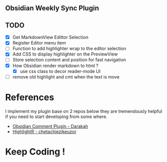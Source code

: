 ## Obsidian Weekly Sync Plugin

## TODO

- [x] Get MarkdownView Edittor Selection
- [x] Register Editor menu item
- [ ] Function to add highlighter wrap to the editor selection
- [x] Add CSS to display highlighter on the PreviewView
- [ ] Store selection content and position for fast navigation
- [x] How Obsidian render markdown to html ?
  - [x] use css class to decor reader-mode UI
- [ ] remove old highlight and cmt when the text is move

# References

I implement my plugin base on 2 repos below they are tremendously helpful if you need to start developing from some where.

- [Obsidian Comment Plugin - Darakah](https://github.com/Darakah/obsidian-comments-plugin/tree/main)
- [HighlightR - chetachiezikeuzor](https://github.com/chetachiezikeuzor/Highlightr-Plugin)

# Keep Coding !

